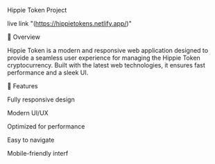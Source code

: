  Hippie Token Project

 live link "(https://hippietokens.netlify.app/)"

🚀 Overview

Hippie Token is a modern and responsive web application designed to provide a seamless user experience for managing the Hippie Token cryptocurrency. Built with the latest web technologies, it ensures fast performance and a sleek UI.

📌 Features

Fully responsive design

Modern UI/UX

Optimized for performance

Easy to navigate

Mobile-friendly interf
